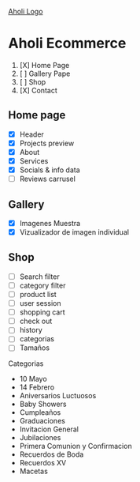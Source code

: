 [Aholi Logo](/public/assets/logo_aholi.png)

# Aholi Ecommerce

1. [X]  Home Page
2. [ ]  Gallery Pape
3. [ ]  Shop
4. [X]  Contact

## Home page

* [X]  Header
* [X]  Projects preview
* [X]  About
* [X]  Services
* [X]  Socials & info data
* [ ]  Reviews carrusel

## Gallery

* [X]  Imagenes Muestra
* [X]  Vizualizador de imagen individual

## Shop

* [ ]  Search filter
* [ ]  category filter
* [ ]  product list
* [ ]  user session
* [ ]  shopping cart
* [ ]  check out
* [ ]  history
* [ ]  categorias
* [ ]  Tamaños

Categorias

* 10 Mayo
* 14 Febrero
* Aniversarios Luctuosos
* Baby Showers
* Cumpleaños
* Graduaciones
* Invitacion General
* Jubilaciones
* Primera Comunion y Confirmacion
* Recuerdos de Boda
* Recuerdos XV
* Macetas
